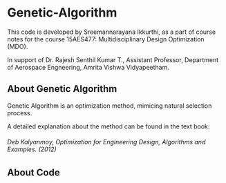 # Genetic-Algorithm
This code is developed by Sreemannarayana Ikkurthi,
as a part of course notes for the course 15AES477: Multidisciplinary Design Optimization (MDO).

In support of Dr. Rajesh Senthil Kumar T., Assistant Professor, 
Department of Aerospace Engneering, Amrita Vishwa Vidyapeetham.
## About Genetic Algorithm
Genetic Algorithm is an optimization method, mimicing natural selection process.

A detailed explanation about the method can be found in the text book:
###### *Deb Kalyanmoy, Optimization for Engineering Design, Algorithms and Examples. (2012)*
## About Code
